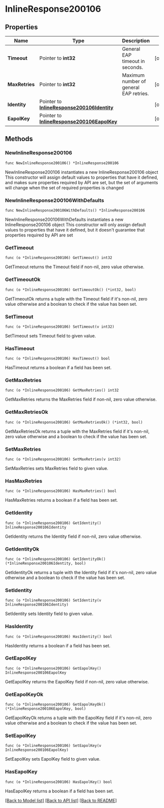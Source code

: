 # InlineResponse200106

## Properties

Name | Type | Description | Notes
------------ | ------------- | ------------- | -------------
**Timeout** | Pointer to **int32** | General EAP timeout in seconds. | [optional] 
**MaxRetries** | Pointer to **int32** | Maximum number of general EAP retries. | [optional] 
**Identity** | Pointer to [**InlineResponse200106Identity**](InlineResponse200106Identity.md) |  | [optional] 
**EapolKey** | Pointer to [**InlineResponse200106EapolKey**](InlineResponse200106EapolKey.md) |  | [optional] 

## Methods

### NewInlineResponse200106

`func NewInlineResponse200106() *InlineResponse200106`

NewInlineResponse200106 instantiates a new InlineResponse200106 object
This constructor will assign default values to properties that have it defined,
and makes sure properties required by API are set, but the set of arguments
will change when the set of required properties is changed

### NewInlineResponse200106WithDefaults

`func NewInlineResponse200106WithDefaults() *InlineResponse200106`

NewInlineResponse200106WithDefaults instantiates a new InlineResponse200106 object
This constructor will only assign default values to properties that have it defined,
but it doesn't guarantee that properties required by API are set

### GetTimeout

`func (o *InlineResponse200106) GetTimeout() int32`

GetTimeout returns the Timeout field if non-nil, zero value otherwise.

### GetTimeoutOk

`func (o *InlineResponse200106) GetTimeoutOk() (*int32, bool)`

GetTimeoutOk returns a tuple with the Timeout field if it's non-nil, zero value otherwise
and a boolean to check if the value has been set.

### SetTimeout

`func (o *InlineResponse200106) SetTimeout(v int32)`

SetTimeout sets Timeout field to given value.

### HasTimeout

`func (o *InlineResponse200106) HasTimeout() bool`

HasTimeout returns a boolean if a field has been set.

### GetMaxRetries

`func (o *InlineResponse200106) GetMaxRetries() int32`

GetMaxRetries returns the MaxRetries field if non-nil, zero value otherwise.

### GetMaxRetriesOk

`func (o *InlineResponse200106) GetMaxRetriesOk() (*int32, bool)`

GetMaxRetriesOk returns a tuple with the MaxRetries field if it's non-nil, zero value otherwise
and a boolean to check if the value has been set.

### SetMaxRetries

`func (o *InlineResponse200106) SetMaxRetries(v int32)`

SetMaxRetries sets MaxRetries field to given value.

### HasMaxRetries

`func (o *InlineResponse200106) HasMaxRetries() bool`

HasMaxRetries returns a boolean if a field has been set.

### GetIdentity

`func (o *InlineResponse200106) GetIdentity() InlineResponse200106Identity`

GetIdentity returns the Identity field if non-nil, zero value otherwise.

### GetIdentityOk

`func (o *InlineResponse200106) GetIdentityOk() (*InlineResponse200106Identity, bool)`

GetIdentityOk returns a tuple with the Identity field if it's non-nil, zero value otherwise
and a boolean to check if the value has been set.

### SetIdentity

`func (o *InlineResponse200106) SetIdentity(v InlineResponse200106Identity)`

SetIdentity sets Identity field to given value.

### HasIdentity

`func (o *InlineResponse200106) HasIdentity() bool`

HasIdentity returns a boolean if a field has been set.

### GetEapolKey

`func (o *InlineResponse200106) GetEapolKey() InlineResponse200106EapolKey`

GetEapolKey returns the EapolKey field if non-nil, zero value otherwise.

### GetEapolKeyOk

`func (o *InlineResponse200106) GetEapolKeyOk() (*InlineResponse200106EapolKey, bool)`

GetEapolKeyOk returns a tuple with the EapolKey field if it's non-nil, zero value otherwise
and a boolean to check if the value has been set.

### SetEapolKey

`func (o *InlineResponse200106) SetEapolKey(v InlineResponse200106EapolKey)`

SetEapolKey sets EapolKey field to given value.

### HasEapolKey

`func (o *InlineResponse200106) HasEapolKey() bool`

HasEapolKey returns a boolean if a field has been set.


[[Back to Model list]](../README.md#documentation-for-models) [[Back to API list]](../README.md#documentation-for-api-endpoints) [[Back to README]](../README.md)


